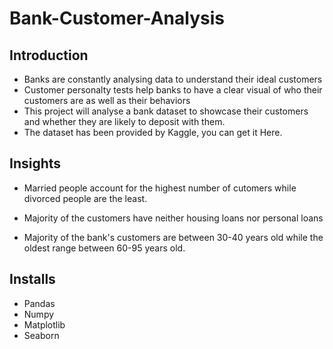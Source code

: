 # Bank-Customer-Analysis

## Introduction
* Banks are constantly analysing data to understand their ideal customers
* Customer personalty tests help banks to have a clear visual of who their customers are as well as their behaviors
* This project will analyse a bank dataset to showcase their customers and whether they are likely to deposit with them.
* The dataset has been provided by Kaggle, you can get it Here.

## Insights
* Married people account for the highest number of cutomers while divorced people are the least.

* Majority of the customers have neither housing loans nor personal loans

* Majority of the bank's customers are between 30-40 years old while the oldest range between 60-95 years old.

## Installs
* Pandas
* Numpy
* Matplotlib
* Seaborn

